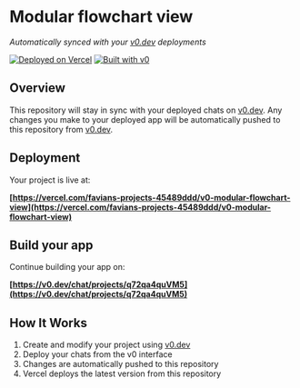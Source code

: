 # Modular flowchart view

*Automatically synced with your [v0.dev](https://v0.dev) deployments*

[![Deployed on Vercel](https://img.shields.io/badge/Deployed%20on-Vercel-black?style=for-the-badge&logo=vercel)](https://vercel.com/favians-projects-45489ddd/v0-modular-flowchart-view)
[![Built with v0](https://img.shields.io/badge/Built%20with-v0.dev-black?style=for-the-badge)](https://v0.dev/chat/projects/q72qa4quVM5)

## Overview

This repository will stay in sync with your deployed chats on [v0.dev](https://v0.dev).
Any changes you make to your deployed app will be automatically pushed to this repository from [v0.dev](https://v0.dev).

## Deployment

Your project is live at:

**[https://vercel.com/favians-projects-45489ddd/v0-modular-flowchart-view](https://vercel.com/favians-projects-45489ddd/v0-modular-flowchart-view)**

## Build your app

Continue building your app on:

**[https://v0.dev/chat/projects/q72qa4quVM5](https://v0.dev/chat/projects/q72qa4quVM5)**

## How It Works

1. Create and modify your project using [v0.dev](https://v0.dev)
2. Deploy your chats from the v0 interface
3. Changes are automatically pushed to this repository
4. Vercel deploys the latest version from this repository